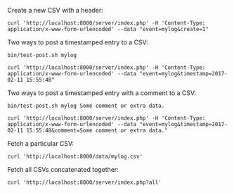 Create a new CSV with a header:

	curl 'http://localhost:8000/server/index.php' -H 'Content-Type: application/x-www-form-urlencoded' --data "event=mylog&create=1"

Two ways to post a timestamped entry to a CSV:

	bin/test-post.sh mylog
	
	curl 'http://localhost:8000/server/index.php' -H 'Content-Type: application/x-www-form-urlencoded' --data "event=mylog&timestamp=2017-02-11 15:55:48"

Two ways to post a timestamped entry with a comment to a CSV:

	bin/test-post.sh mylog Some comment or extra data.
	
	curl 'http://localhost:8000/server/index.php' -H 'Content-Type: application/x-www-form-urlencoded' --data "event=mylog&timestamp=2017-02-11 15:55:48&comment=Some comment or extra data."

Fetch a particular CSV:

	curl 'http://localhost:8000/data/mylog.csv'

Fetch all CSVs concatenated together:

	curl 'http://localhost:8000/server/index.php?all'


